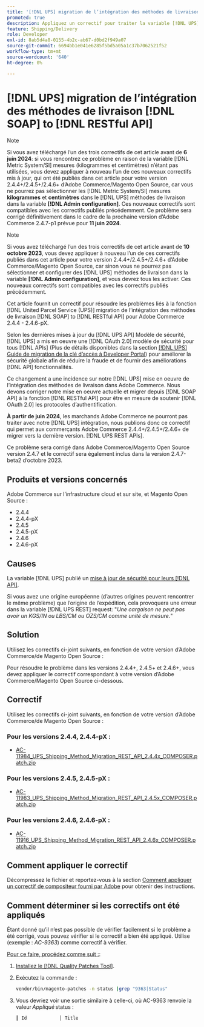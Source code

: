 ```yaml
---
title: '[!DNL UPS] migration de l’intégration des méthodes de livraison [!DNL SOAP] to [!DNL RESTful API]'
promoted: true
description: Appliquez un correctif pour traiter la variable [!DNL UPS] migration de l’intégration des méthodes de livraison [!DNL SOAP] to [!DNL RESTful API] pour Adobe Commerce 2.4.4 - 2.4.6-pX.
feature: Shipping/Delivery
role: Developer
exl-id: 8ab5d4a8-0155-4b2c-ab67-d0bd2f949a07
source-git-commit: 6694bb1e041e6285f5bd5a05a1c37b7062521f52
workflow-type: tm+mt
source-wordcount: '640'
ht-degree: 0%

---
```


# [!DNL UPS] migration de l’intégration des méthodes de livraison [!DNL SOAP] to [!DNL RESTful API]

>[!NOTE]
>
>Si vous avez téléchargé l’un des trois correctifs de cet article avant de **6 juin 2024**: si vous rencontrez ce problème en raison de la variable [!DNL Metric System/SI] mesures (kilogrammes et centimètres) n’étant pas utilisées, vous devez appliquer à nouveau l’un de ces nouveaux correctifs mis à jour, qui ont été publiés dans cet article pour votre version 2.4.4+/2.4.5+/2.4.6+ d’Adobe Commerce/Magento Open Source, car vous ne pourrez pas sélectionner les [!DNL Metric System/SI] mesures **kilogrammes** et **centimètres** dans le [!DNL UPS] méthodes de livraison dans la variable **[!DNL Admin configuration]**. Ces nouveaux correctifs sont compatibles avec les correctifs publiés précédemment. Ce problème sera corrigé définitivement dans le cadre de la prochaine version d’Adobe Commerce 2.4.7-p1 prévue pour **11 juin 2024**.

>[!NOTE]
>
>Si vous avez téléchargé l’un des trois correctifs de cet article avant de **10 octobre 2023**, vous devez appliquer à nouveau l’un de ces correctifs publiés dans cet article pour votre version 2.4.4+/2.4.5+/2.4.6+ d’Adobe Commerce/Magento Open Source, car sinon vous ne pourrez pas sélectionner et configurer des [!DNL UPS] méthodes de livraison dans la variable **[!DNL Admin configuration]**, et vous devrez tous les activer. Ces nouveaux correctifs sont compatibles avec les correctifs publiés précédemment.

Cet article fournit un correctif pour résoudre les problèmes liés à la fonction [!DNL United Parcel Service (UPS)] migration de l’intégration des méthodes de livraison [!DNL SOAP] to [!DNL RESTful API] pour Adobe Commerce 2.4.4 - 2.4.6-pX.

Selon les dernières mises à jour du [!DNL UPS API] Modèle de sécurité, [!DNL UPS] a mis en oeuvre une [!DNL OAuth 2.0] modèle de sécurité pour tous [!DNL APIs] (Plus de détails disponibles dans la section [[!DNL UPS] Guide de migration de la clé d’accès à Developer Portal](https://developer.ups.com/oauth-developer-guide?loc=en_US&amp;sp_rid=NTA5MzQ1OTE2NjEyS0&amp;sp_mid=72989914)) pour améliorer la sécurité globale afin de réduire la fraude et de fournir des améliorations [!DNL API] fonctionnalités.

Ce changement a une incidence sur notre [!DNL UPS] mise en oeuvre de l’intégration des méthodes de livraison dans Adobe Commerce. Nous devons corriger notre mise en oeuvre actuelle et migrer depuis [!DNL SOAP API] à la fonction [!DNL RESTful API] pour être en mesure de soutenir [!DNL OAuth 2.0] les protocoles d’authentification.

**À partir de juin 2024**, les marchands Adobe Commerce ne pourront pas traiter avec notre [!DNL UPS] intégration, nous publions donc ce correctif qui permet aux commerçants Adobe Commerce 2.4.4+/2.4.5+/2.4.6+ de migrer vers la dernière version. [!DNL UPS REST APIs].

Ce problème sera corrigé dans Adobe Commerce/Magento Open Source version 2.4.7 et le correctif sera également inclus dans la version 2.4.7-beta2 d’octobre 2023.

## Produits et versions concernés

Adobe Commerce sur l’infrastructure cloud et sur site, et Magento Open Source :

* 2.4.4
* 2.4.4-pX
* 2.4.5
* 2.4.5-pX
* 2.4.6
* 2.4.6-pX

## Causes

La variable [!DNL UPS] publié un [mise à jour de sécurité pour leurs [!DNL API]](https://developer.ups.com/oauth-developer-guide?loc=en_US&amp;sp_rid=NTA5MzQ1OTE2NjEyS0&amp;sp_mid=72989914).

Si vous avez une origine européenne (d’autres origines peuvent rencontrer le même problème) que l’origine de l’expédition, cela provoquera une erreur dans la variable [!DNL UPS REST] request: &quot;*Une cargaison ne peut pas avoir un KGS/IN ou LBS/CM ou OZS/CM comme unité de mesure.*&quot;

## Solution

Utilisez les correctifs ci-joint suivants, en fonction de votre version d’Adobe Commerce/de Magento Open Source :

Pour résoudre le problème dans les versions 2.4.4+, 2.4.5+ et 2.4.6+, vous devez appliquer le correctif correspondant à votre version d’Adobe Commerce/Magento Open Source ci-dessous.

## Correctif

Utilisez les correctifs ci-joint suivants, en fonction de votre version d’Adobe Commerce/de Magento Open Source :

### Pour les versions 2.4.4, 2.4.4-pX :

* [AC-11984_UPS_Shipping_Method_Migration_REST_API_2.4.4x_COMPOSER.patch.zip](assets/AC-11984_UPS_Shipping_Method_Migration_REST_API_2.4.4x_COMPOSER.patch.zip)

### Pour les versions 2.4.5, 2.4.5-pX :

* [AC-11983_UPS_Shipping_Method_Migration_REST_API_2.4.5x_COMPOSER.patch.zip](assets/AC-11983_UPS_Shipping_Method_Migration_REST_API_2.4.5x_COMPOSER.patch.zip)

### Pour les versions 2.4.6, 2.4.6-pX :

* [AC-11916_UPS_Shipping_Method_Migration_REST_API_2.4.6x_COMPOSER.patch.zip](assets/AC-11916_UPS_Shipping_Method_Migration_REST_API_2.4.6x_COMPOSER.patch.zip)

## Comment appliquer le correctif

Décompressez le fichier et reportez-vous à la section [Comment appliquer un correctif de compositeur fourni par Adobe](https://experienceleague.adobe.com/docs/commerce-knowledge-base/kb/how-to/how-to-apply-a-composer-patch-provided-by-magento.html) pour obtenir des instructions.

## Comment déterminer si les correctifs ont été appliqués

Étant donné qu’il n’est pas possible de vérifier facilement si le problème a été corrigé, vous pouvez vérifier si le correctif a bien été appliqué. Utilise (exemple : *AC-9363*) comme correctif à vérifier.

<u>Pour ce faire, procédez comme suit :</u>:

1. [Installez le [!DNL Quality Patches Tool]](https://experienceleague.adobe.com/docs/commerce-operations/tools/quality-patches-tool/usage.html).
1. Exécutez la commande :

   ```bash
   vendor/bin/magento-patches -n status |grep "9363|Status"
   ```

1. Vous devriez voir une sortie similaire à celle-ci, où AC-9363 renvoie la valeur *Appliqué* status :

   ```bash
   ║ Id            │ Title                                                        │ Category        │ Origin                 │ Status      │ Details                                          ║ ║ N/A           │ ../m2-hotfixes/AC-9363_USPS_Ground_Advantage_shipping_method_COMPOSER_patch.patch      │ Other           │ Local                  │ Applied     │ Patch type: Custom                                
   ```
